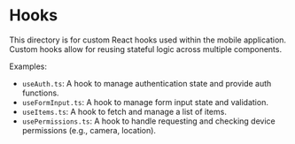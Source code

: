 # Hooks

This directory is for custom React hooks used within the mobile application.
Custom hooks allow for reusing stateful logic across multiple components.

Examples:
- `useAuth.ts`: A hook to manage authentication state and provide auth functions.
- `useFormInput.ts`: A hook to manage form input state and validation.
- `useItems.ts`: A hook to fetch and manage a list of items.
- `usePermissions.ts`: A hook to handle requesting and checking device permissions (e.g., camera, location).
